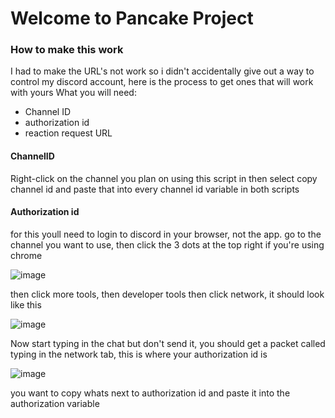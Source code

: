 # Welcome to Pancake Project
### How to make this work
I had to make the URL's not work so i didn't accidentally give out a way to control my discord account, here is the process to get ones that will work with yours
What you will need:
- Channel ID
- authorization id
- reaction request URL

#### ChannelID
Right-click on the channel you plan on using this script in then select copy channel id and paste that into every channel id variable in both scripts

#### Authorization id
for this youll need to login to discord in your browser, not the app. go to the channel you want to use, then click the 3 dots at the top right if you're using chrome

![image](https://github.com/MrWizard27/CodingProjects/assets/130387713/a09e3126-fe26-4afd-b434-133fc6dfd6c0)

then click more tools, then developer tools
then click network, it should look like this

![image](https://github.com/MrWizard27/CodingProjects/assets/130387713/6ee7f1a1-4e8e-49ee-bcd3-dc530e4e5603)

Now start typing in the chat but don't send it, you should get a packet called typing in the network tab, this is where your authorization id is

![image](https://github.com/MrWizard27/CodingProjects/assets/130387713/5276cbec-5ce6-4994-b826-18c41218e5d8)

you want to copy whats next to authorization id and paste it into the authorization variable
